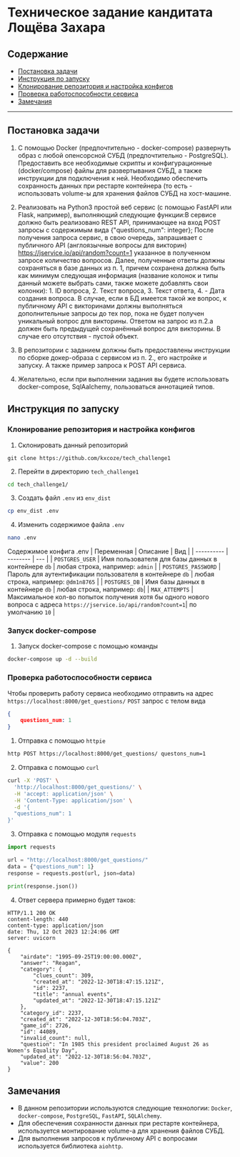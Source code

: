 # Техническое задание кандитата Лощёва Захара
## Содержание
- [Постановка задачи](#постановка-задачи)
- [Инструкция по запуску](#инструкция-по-запуску)
- [Клонирование репозитория и настройка конфигов](#клонирование-репозитория-и-настройка-конфигов)
- [Проверка работоспособности сервиса](#проверка-работоспособности-сервиса)
- [Замечания](#замечания)

---

## Постановка задачи
1. С помощью Docker (предпочтительно - docker-compose) развернуть образ с любой опенсорсной СУБД (предпочтительно - PostgreSQL). Предоставить все необходимые скрипты и конфигурационные (docker/compose) файлы для развертывания СУБД, а также инструкции для подключения к ней. Необходимо обеспечить сохранность данных при рестарте контейнера (то есть - использовать volume-ы для хранения файлов СУБД на хост-машине.
2. Реализовать на Python3 простой веб сервис (с помощью FastAPI или Flask, например), выполняющий следующие функции:В сервисе должно быть реализовано REST API, принимающее на вход POST запросы с содержимым вида {"questions_num": integer}; После получения запроса сервис, в свою очередь, запрашивает с публичного API (англоязычные вопросы для викторин) https://jservice.io/api/random?count=1 указанное в полученном запросе количество вопросов.
Далее, полученные ответы должны сохраняться в базе данных из п. 1, причем сохранена должна быть как минимум следующая информация (название колонок и типы данный можете выбрать сами, также можете добавлять свои колонки): 1. ID вопроса, 2. Текст вопроса, 3. Текст ответа, 4. - Дата создания вопроса. В случае, если в БД имеется такой же вопрос, к публичному API с викторинами должны выполняться дополнительные запросы до тех пор, пока не будет получен уникальный вопрос для викторины.
Ответом на запрос из п.2.a должен быть предыдущей сохранённый вопрос для викторины. В случае его отсутствия - пустой объект.

3. В репозитории с заданием должны быть предоставлены инструкции по сборке докер-образа с сервисом из п. 2., его настройке и запуску. А также пример запроса к POST API сервиса.

4. Желательно, если при выполнении задания вы будете использовать docker-compose, SqlAalchemy,  пользоваться аннотацией типов.


## Инструкция по запуску
### Клонирование репозитория и настройка конфигов
1. Склонировать данный репозиторий 
```git
git clone https://github.com/kxcoze/tech_challenge1
```
2. Перейти в директорию `tech_challenge1`
```bash
cd tech_challenge1/
```
3. Создать файл `.env` из `env_dist`
```bash
cp env_dist .env
```
4. Изменить содержимое файла `.env`
```bash
nano .env
```
Содержимое конфига .env
| Переменная | Описание | Вид |
| ---------- | -------- | --- |
| `POSTGRES_USER` | Имя пользователя для базы данных в контейнере `db` | любая строка, например: `admin` |
| `POSTGRES_PASSWORD` | Пароль для аутентификации пользователя в контейнере `db` | любая строка, например: `@dm1n8765` |
| `POSTGRES_DB` | Имя базы данных в контейнере `db` | любая строка, например: `db`|
| `MAX_ATTEMPTS` | Максимальное кол-во попыток получения хотя бы одного нового вопроса с адреса `https://jservice.io/api/random?count=1`| по умолчанию `10` |
### Запуск docker-compose
1. Запуск docker-compose с помощью команды
```bash
docker-compose up -d --build
```

### Проверка работоспособности сервиса
Чтобы проверить работу сервиса необходимо отправить на адрес `https://localhost:8000/get_questions/` `POST` запрос с телом вида
```json
{
    questions_num: 1
}
```
1. Отправка с помощью `httpie`
```bash
http POST https://localhost:8000/get_questions/ questons_num=1
```
2. Отправка с помощью `curl`
```bash
curl -X 'POST' \
  'http://localhost:8000/get_questions/' \
  -H 'accept: application/json' \
  -H 'Content-Type: application/json' \
  -d '{
  "questions_num": 1
}'
```
3. Отправка с помощью модуля `requests`
```py
import requests

url = "http://localhost:8000/get_questions/"
data = {"questions_num": 1}
response = requests.post(url, json=data)

print(response.json())
```

4. Ответ сервера примерно будет таков:
```http
HTTP/1.1 200 OK
content-length: 440
content-type: application/json
date: Thu, 12 Oct 2023 12:24:06 GMT
server: uvicorn

{
    "airdate": "1995-09-25T19:00:00.000Z",
    "answer": "Reagan",
    "category": {
        "clues_count": 309,
        "created_at": "2022-12-30T18:47:15.121Z",
        "id": 2237,
        "title": "annual events",
        "updated_at": "2022-12-30T18:47:15.121Z"
    },
    "category_id": 2237,
    "created_at": "2022-12-30T18:56:04.703Z",
    "game_id": 2726,
    "id": 44089,
    "invalid_count": null,
    "question": "In 1985 this president proclaimed August 26 as Women's Equality Day",
    "updated_at": "2022-12-30T18:56:04.703Z",
    "value": 200
}

```

## Замечания
* В данном репозитории используются следующие технологии: `Docker`, `docker-compose`, `PostgreSQL`, `FastAPI`, `SQLAlchemy`.
* Для обеспечения сохранности данных при рестарте контейнера, используется монтирование volume-а для хранения файлов СУБД.
* Для выполнения запросов к публичному API с вопросами используется библиотека `aiohttp`.

